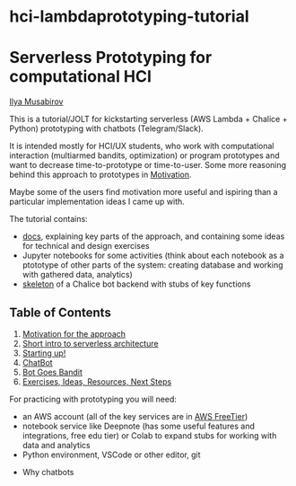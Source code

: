 # hci-lambdaprototyping-tutorial

# Serverless Prototyping for computational HCI

[Ilya Musabirov](http://musabirov.info)

This is a tutorial/JOLT for kickstarting serverless (AWS Lambda + Chalice + Python) prototyping with chatbots (Telegram/Slack).

It is intended mostly for HCI/UX students, who work with computational interaction (multiarmed bandits, optimization) or program prototypes and want to decrease time-to-prototype 
or time-to-user. Some more reasoning behind this approach to prototypes in [Motivation](docs/010motivation.md). 

Maybe some of the users find motivation more useful and ispiring than a particular implementation ideas I came up with.

The tutorial contains:

- [docs](docs), explaining key parts of the approach, and containing some ideas for technical and design exercises
- Jupyter notebooks for some activities (think about each notebook as a ptototype of other parts of the system: creating database and working with gathered data, analytics)
- [skeleton](tg-bandits) of a Chalice bot backend with stubs of key functions 

## Table of Contents

1. [Motivation for the approach](docs/010motivation.md)
2. [Short intro to serverless architecture](docs/020architecture.md)
3. [Starting up!](docs/030startup.md)
4. [ChatBot](docs/040chatbot.md)
5. [Bot Goes Bandit](docs/050bandit.md)
6. [Exercises, Ideas, Resources, Next Steps](docs/060nextsteps.md)

For practicing with prototyping you will need:
- an AWS account (all of the key services are in [AWS FreeTier](https://aws.amazon.com/free/))
- notebook service like Deepnote (has some useful features and integrations, free edu tier) or Colab to expand stubs for working with data and analytics
- Python environment, VSCode or other editor, git


* Why chatbots
